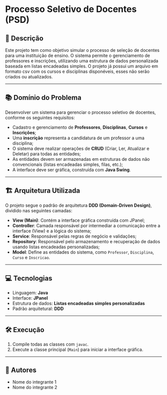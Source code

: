 # Processo Seletivo de Docentes (PSD)

## 📘 Descrição

Este projeto tem como objetivo simular o processo de seleção de docentes para uma instituição de ensino. 
O sistema permite o gerenciamento de professores e inscrições, utilizando uma estrutura de dados 
personalizada baseada em listas encadeadas simples. O projeto já possui um arquivo em formato csv com os cursos 
e disciplinas disponéveis, esses não serão criados ou atualizados.

---

## 📚 Domínio do Problema

Desenvolver um sistema para gerenciar o processo seletivo de docentes, conforme os seguintes requisitos:

- Cadastro e gerenciamento de **Professores**, **Disciplinas**, **Cursos** e **Inscrições**;
- Uma **inscrição** representa a candidatura de um professor a uma disciplina;
- O sistema deve realizar operações de **CRUD** (Criar, Ler, Atualizar e Deletar) para todas as entidades;
- As entidades devem ser armazenadas em estruturas de dados não convencionais (listas encadeadas simples, filas, etc.);
- A interface deve ser gráfica, construída com **Java Swing**.

---

## 🏗️ Arquitetura Utilizada

O projeto segue o padrão de arquitetura **DDD (Domain-Driven Design)**, dividido nas seguintes camadas:

- **View (Main)**: Contém a interface gráfica construída com JPanel;
- **Controller**: Camada responsável por intermediar a comunicação entre a interface (View) e a lógica do sistema;
- **Service**: Responsável pelas regras de negócio e validações;
- **Repository**: Responsável pelo armazenamento e recuperação de dados usando listas encadeadas personalizadas;
- **Model**: Define as entidades do sistema, como `Professor`, `Disciplina`, `Curso` e `Inscricao`.

---

## 💻 Tecnologias

- Linguagem: **Java**
- Interface: **JPanel**
- Estrutura de dados: **Listas encadeadas simples personalizadas**
- Padrão arquitetural: **DDD**

---

## 🛠️ Execução

1. Compile todas as classes com `javac`.
2. Execute a classe principal (`Main`) para iniciar a interface gráfica.

---

## 👥 Autores

- Nome do integrante 1
- Nome do integrante 2
